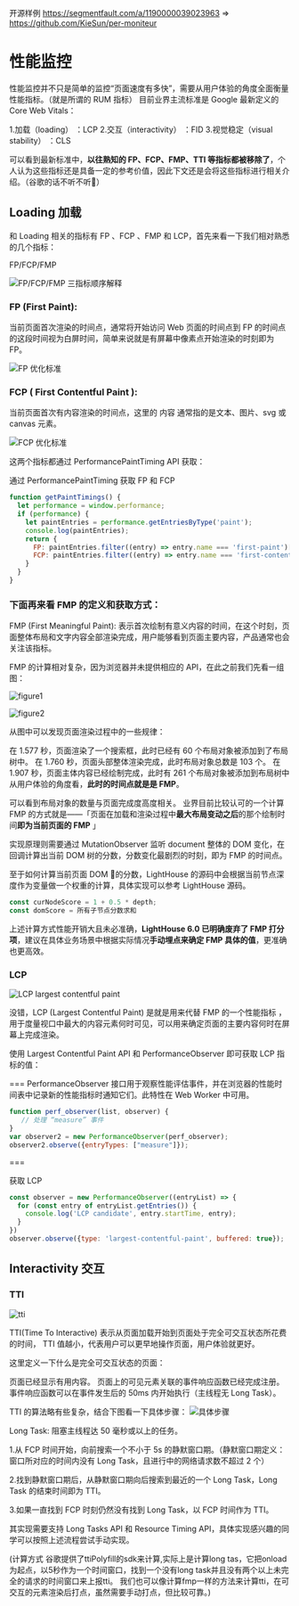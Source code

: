 开源样例
https://segmentfault.com/a/1190000039023963
=>
https://github.com/KieSun/per-moniteur
# 性能监控

性能监控并不只是简单的监控“页面速度有多快”，需要从用户体验的角度全面衡量性能指标。（就是所谓的 RUM 指标）
目前业界主流标准是 Google 最新定义的 Core Web Vitals：

1.加载（loading） ：LCP
2.交互（interactivity） ：FID
3.视觉稳定（visual stability） ：CLS

可以看到最新标准中，**以往熟知的 FP、FCP、FMP、TTI 等指标都被移除了**，个人认为这些指标还是具备一定的参考价值，因此下文还是会将这些指标进行相关介绍。（谷歌的话不听不听🙉）

## Loading 加载

和 Loading 相关的指标有 FP 、FCP 、FMP 和 LCP，首先来看一下我们相对熟悉的几个指标：

FP/FCP/FMP

![FP/FCP/FMP 三指标顺序解释](./1.png)

### FP (First Paint): 
当前页面首次渲染的时间点，通常将开始访问 Web 页面的时间点到 FP 的时间点的这段时间视为白屏时间，简单来说就是有屏幕中像素点开始渲染的时刻即为 FP。

![FP 优化标准](./fp.png)

### FCP ( First Contentful Paint ): 
当前页面首次有内容渲染的时间点，这里的 内容 通常指的是文本、图片、svg 或 canvas 元素。

![FCP 优化标准](./fcp.png)

这两个指标都通过 PerformancePaintTiming API 获取：

通过 PerformancePaintTiming 获取 FP 和 FCP

```js
function getPaintTimings() {
  let performance = window.performance;
  if (performance) {
    let paintEntries = performance.getEntriesByType('paint');
    console.log(paintEntries);
    return {
      FP: paintEntries.filter((entry) => entry.name === 'first-paint')[0].startTime,
      FCP: paintEntries.filter((entry) => entry.name === 'first-contentful-paint')[0].startTime,
    }
  }
}

```

### 下面再来看 FMP 的定义和获取方式：

FMP (First Meaningful Paint): 表示首次绘制有意义内容的时间，在这个时刻，页面整体布局和文字内容全部渲染完成，用户能够看到页面主要内容，产品通常也会关注该指标。

FMP 的计算相对复杂，因为浏览器并未提供相应的 API，在此之前我们先看一组图：

![figure1](./figure1.png)

![figure2](./figure2.png)

从图中可以发现页面渲染过程中的一些规律：

在 1.577 秒，页面渲染了一个搜索框，此时已经有 60 个布局对象被添加到了布局树中。
在 1.760 秒，页面头部整体渲染完成，此时布局对象总数是 103 个。
在 1.907 秒，页面主体内容已经绘制完成，此时有 261 个布局对象被添加到布局树中从用户体验的角度看，**此时的时间点就是是 FMP**。

可以看到布局对象的数量与页面完成度高度相关。
业界目前比较认可的一个计算 FMP 的方式就是——「页面在加载和渲染过程中**最大布局变动之后**的那个绘制时间**即为当前页面的 FMP** 」

实现原理则需要通过 MutationObserver 监听 document 整体的 DOM 变化，在回调计算出当前 DOM 树的分数，分数变化最剧烈的时刻，即为 FMP 的时间点。

至于如何计算当前页面 DOM 🌲的分数，LightHouse 的源码中会根据当前节点深度作为变量做一个权重的计算，具体实现可以参考 LightHouse 源码。
```js
const curNodeScore = 1 + 0.5 * depth;
const domScore = 所有子节点分数求和
```
上述计算方式性能开销大且未必准确，**LightHouse 6.0 已明确废弃了 FMP 打分项**，建议在具体业务场景中根据实际情况**手动埋点来确定 FMP 具体的值**，更准确也更高效。

### LCP

![LCP largest contentful paint](./1.png)

没错，LCP (Largest Contentful Paint) 是就是用来代替 FMP 的一个性能指标 ，用于度量视口中最大的内容元素何时可见，可以用来确定页面的主要内容何时在屏幕上完成渲染。

使用 Largest Contentful Paint API 和 PerformanceObserver 即可获取 LCP 指标的值：

===
PerformanceObserver 接口用于观察性能评估事件，并在浏览器的性能时间表中记录新的性能指标时通知它们。此特性在 Web Worker 中可用。
```js
function perf_observer(list, observer) { 
   // 处理 “measure” 事件
} 
var observer2 = new PerformanceObserver(perf_observer); 
observer2.observe({entryTypes: ["measure"]});
```
===

获取 LCP

```js
const observer = new PerformanceObserver((entryList) => {
  for (const entry of entryList.getEntries()) {
    console.log('LCP candidate', entry.startTime, entry);
  }
})
observer.observe({type: 'largest-contentful-paint', buffered: true});
```

## Interactivity 交互

### TTI

![tti](./tti.png)

TTI(Time To Interactive) 表示从页面加载开始到页面处于完全可交互状态所花费的时间， TTI 值越小，代表用户可以更早地操作页面，用户体验就更好。

这里定义一下什么是完全可交互状态的页面：

页面已经显示有用内容。
页面上的可见元素关联的事件响应函数已经完成注册。
事件响应函数可以在事件发生后的 50ms 内开始执行（主线程无 Long Task）。

TTI 的算法略有些复杂，结合下图看一下具体步骤：
![具体步骤](./tti-line.png)

Long Task: 阻塞主线程达 50 毫秒或以上的任务。

1.从 FCP 时间开始，向前搜索一个不小于 5s 的静默窗口期。（静默窗口期定义：窗口所对应的时间内没有 Long Task，且进行中的网络请求数不超过 2 个）

2.找到静默窗口期后，从静默窗口期向后搜索到最近的一个 Long Task，Long Task 的结束时间即为 TTI。

3.如果一直找到 FCP 时刻仍然没有找到 Long Task，以 FCP 时间作为 TTI。

其实现需要支持 Long Tasks API 和 Resource Timing API，具体实现感兴趣的同学可以按照上述流程尝试手动实现。

(计算方式
谷歌提供了ttiPolyfill的sdk来计算,实际上是计算long tas，它把onload为起点，以5秒作为一个时间窗口，找到一个没有long task并且没有两个以上未完全的请求的时间窗口来上报tti。
我们也可以像计算fmp一样的方法来计算tti，在可交互的元素渲染后打点，虽然需要手动打点，但比较可靠。)


